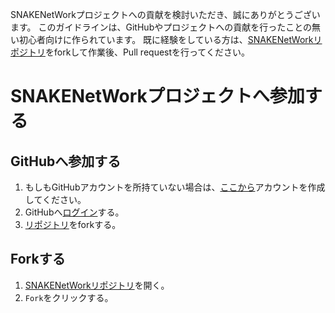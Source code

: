 SNAKENetWorkプロジェクトへの貢献を検討いただき、誠にありがとうございます。
このガイドラインは、GitHubやプロジェクトへの貢献を行ったことの無い初心者向けに作られています。
既に経験をしている方は、[SNAKENetWorkリポジトリ](https://github.com/GravittoGroup/SNAKENetWork/)をforkして作業後、Pull requestを行ってください。

# SNAKENetWorkプロジェクトへ参加する
## GitHubへ参加する
1. もしもGitHubアカウントを所持ていない場合は、[ここから](https://github.com/join)アカウントを作成してください。
1. GitHubへ[ログイン](https://github.com/login)する。
1. [リポジトリ](https://github.com/GravittoGroup/SNAKENetWork/)をforkする。

## Forkする
1. [SNAKENetWorkリポジトリ](https://github.com/GravittoGroup/SNAKENetWork/)を開く。
1. `Fork`をクリックする。
